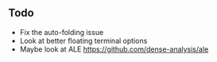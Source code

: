 ## Todo

- Fix the auto-folding issue
- Look at better floating terminal options
- Maybe look at ALE https://github.com/dense-analysis/ale
